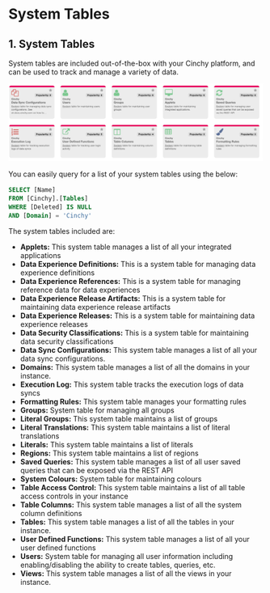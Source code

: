# System Tables

## 1. System Tables

System tables are included out-of-the-box with your Cinchy platform, and can be used to track and manage a variety of data.

![Some examples of system tables](<../../../.gitbook/assets/image (462).png>)

You can easily query for a list of your system tables using the below:

```sql
SELECT [Name]
FROM [Cinchy].[Tables]
WHERE [Deleted] IS NULL
AND [Domain] = 'Cinchy'
```

The system tables included are:

* **Applets:** This system table manages a list of all your integrated applications
* **Data Experience Definitions:** This is a system table for managing data experience definitions
* **Data Experience References:** This is a system table for managing reference data for data experiences
* **Data Experience Release Artifacts:** This is a system table for maintaining data experience release artifacts
* **Data Experience Releases:** This is a system table for maintaining data experience releases
* **Data Security Classifications:** This is a system table for maintaining data security classifications
* **Data Sync Configurations:** This system table manages a list of all your data sync configurations.
* **Domains:** This system table manages a list of all the domains in your instance.
* **Execution Log:** This system table tracks the execution logs of data syncs
* **Formatting Rules:** This system table manages your formatting rules
* **Groups:** System table for managing all groups
* **Literal Groups:** This system table maintains a list of groups
* **Literal Translations:** This system table maintains a list of literal translations
* **Literals:** This system table maintains a list of literals
* **Regions:** This system table maintains a list of regions
* **Saved Queries:** This system table manages a list of all user saved queries that can be exposed via the REST API
* **System Colours:** System table for maintaining colours
* **Table Access Control:** This system table maintains a list of all table access controls in your instance
* **Table Columns:** This system table manages a list of all the system column definitions
* **Tables:** This system table manages a list of all the tables in your instance.
* **User Defined Functions:** This system table manages a list of all your user defined functions
* **Users:** System table for managing all user information including enabling/disabling the ability to create tables, queries, etc.
* **Views:** This system table manages a list of all the views in your instance.

